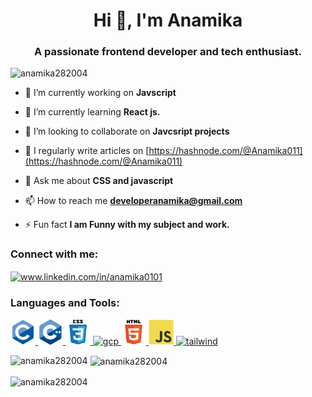 <h1 align="center">Hi 👋, I'm Anamika</h1>
<h3 align="center">A passionate frontend developer and tech enthusiast.</h3>

<p align="left"> <img src="https://komarev.com/ghpvc/?username=anamika282004&label=Profile%20views&color=0e75b6&style=flat" alt="anamika282004" /> </p>

- 🔭 I’m currently working on **Javscript**

- 🌱 I’m currently learning **React js.**

- 👯 I’m looking to collaborate on **Javcsript projects**

- 📝 I regularly write articles on [https://hashnode.com/@Anamika011](https://hashnode.com/@Anamika011)

- 💬 Ask me about **CSS and javascript**

- 📫 How to reach me **developeranamika@gmail.com**

- ⚡ Fun fact **I am Funny with my subject and work.**

<h3 align="left">Connect with me:</h3>
<p align="left">
<a href="https://linkedin.com/in/www.linkedin.com/in/anamika0101" target="blank"><img align="center" src="https://raw.githubusercontent.com/rahuldkjain/github-profile-readme-generator/master/src/images/icons/Social/linked-in-alt.svg" alt="www.linkedin.com/in/anamika0101" height="30" width="40" /></a>
</p>

<h3 align="left">Languages and Tools:</h3>
<p align="left"> <a href="https://www.cprogramming.com/" target="_blank" rel="noreferrer"> <img src="https://raw.githubusercontent.com/devicons/devicon/master/icons/c/c-original.svg" alt="c" width="40" height="40"/> </a> <a href="https://www.w3schools.com/cpp/" target="_blank" rel="noreferrer"> <img src="https://raw.githubusercontent.com/devicons/devicon/master/icons/cplusplus/cplusplus-original.svg" alt="cplusplus" width="40" height="40"/> </a> <a href="https://www.w3schools.com/css/" target="_blank" rel="noreferrer"> <img src="https://raw.githubusercontent.com/devicons/devicon/master/icons/css3/css3-original-wordmark.svg" alt="css3" width="40" height="40"/> </a> <a href="https://cloud.google.com" target="_blank" rel="noreferrer"> <img src="https://www.vectorlogo.zone/logos/google_cloud/google_cloud-icon.svg" alt="gcp" width="40" height="40"/> </a> <a href="https://www.w3.org/html/" target="_blank" rel="noreferrer"> <img src="https://raw.githubusercontent.com/devicons/devicon/master/icons/html5/html5-original-wordmark.svg" alt="html5" width="40" height="40"/> </a> <a href="https://developer.mozilla.org/en-US/docs/Web/JavaScript" target="_blank" rel="noreferrer"> <img src="https://raw.githubusercontent.com/devicons/devicon/master/icons/javascript/javascript-original.svg" alt="javascript" width="40" height="40"/> </a> <a href="https://tailwindcss.com/" target="_blank" rel="noreferrer"> <img src="https://www.vectorlogo.zone/logos/tailwindcss/tailwindcss-icon.svg" alt="tailwind" width="40" height="40"/> </a> </p>

<p><img align="left" src="https://github-readme-stats.vercel.app/api/top-langs?username=anamika282004&show_icons=true&locale=en&layout=compact" alt="anamika282004" /></p>

<p>&nbsp;<img align="center" src="https://github-readme-stats.vercel.app/api?username=anamika282004&show_icons=true&locale=en" alt="anamika282004" /></p>

<p><img align="center" src="https://github-readme-streak-stats.herokuapp.com/?user=anamika282004&" alt="anamika282004" /></p>
